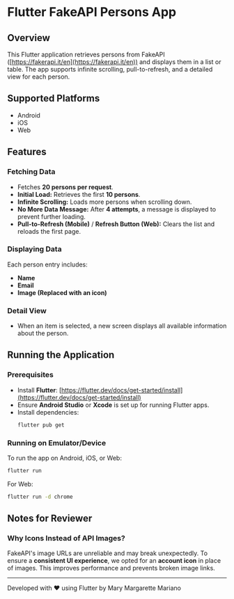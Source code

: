 # Flutter FakeAPI Persons App

## Overview
This Flutter application retrieves persons from FakeAPI ([https://fakerapi.it/en](https://fakerapi.it/en)) and displays them in a list or table. The app supports infinite scrolling, pull-to-refresh, and a detailed view for each person.

## Supported Platforms
- Android
- iOS
- Web

## Features
### Fetching Data
- Fetches **20 persons per request**.
- **Initial Load:** Retrieves the first **10 persons**.
- **Infinite Scrolling:** Loads more persons when scrolling down.
- **No More Data Message:** After **4 attempts**, a message is displayed to prevent further loading.
- **Pull-to-Refresh (Mobile)** / **Refresh Button (Web):** Clears the list and reloads the first page.

### Displaying Data
Each person entry includes:
- **Name**
- **Email**
- **Image (Replaced with an icon)**

### Detail View
- When an item is selected, a new screen displays all available information about the person.

## Running the Application
### Prerequisites
- Install **Flutter**: [https://flutter.dev/docs/get-started/install](https://flutter.dev/docs/get-started/install)
- Ensure **Android Studio** or **Xcode** is set up for running Flutter apps.
- Install dependencies:
  ```sh
  flutter pub get
  ```

### Running on Emulator/Device
To run the app on Android, iOS, or Web:
```sh
flutter run
```

For Web:
```sh
flutter run -d chrome
```

## Notes for Reviewer
### Why Icons Instead of API Images?
FakeAPI's image URLs are unreliable and may break unexpectedly. To ensure a **consistent UI experience**, we opted for an **account icon** in place of images. This improves performance and prevents broken image links.

---
Developed with ❤️ using Flutter by Mary Margarette Mariano

